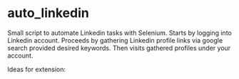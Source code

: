 # auto_linkedin
Small script to automate Linkedin tasks with Selenium.
Starts by logging into Linkedin account. 
Proceeds by gathering Linkedin profile links via google search provided desired keywords.
Then visits gathered profiles under your account.

Ideas for extension: 
